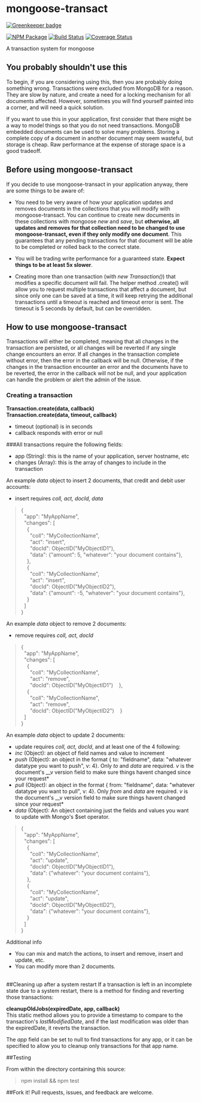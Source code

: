 mongoose-transact
=================

[![Greenkeeper badge](https://badges.greenkeeper.io/niahmiah/mongoose-transact.svg)](https://greenkeeper.io/)

[![NPM Package](https://img.shields.io/npm/v/mongoose-transact.svg?style=flat-square)](https://www.npmjs.org/package/mongoose-transact)
[![Build Status](https://img.shields.io/travis/niahmiah/mongoose-transact.svg?branch=master&style=flat-square)](https://travis-ci.org/niahmiah/mongoose-transact)
[![Coverage Status](https://img.shields.io/coveralls/niahmiah/mongoose-transact.svg?style=flat-square)](https://coveralls.io/r/niahmiah/mongoose-transact)

A transaction system for mongoose

## You probably shouldn't use this

To begin, if you are considering using this, then you are probably doing something wrong. Transactions were excluded from MongoDB for a reason. They are slow by nature, and create a need for a locking mechanism for all documents affected. However, sometimes you will find yourself painted into a corner, and will need a quick solution.

If you want to use this in your application, first consider that there might be a way to model things so that you do not need transactions. MongoDB embedded documents can be used to solve many problems. Storing a complete copy of a document in another document may seem wasteful, but storage is cheap. Raw performance at the expense of storage space is a good tradeoff.

## Before using mongoose-transact

If you decide to use mongoose-transact in your application anyway, there are some things to be aware of:

* You need to be very aware of how your application updates and removes documents in the collections that you will modify with mongoose-transact. You can continue to create new documents in these collections with mongoose *new* and *save*, but **otherwise, all updates and removes for that collection need to be changed to use mongoose-transact, even if they only modify one document**. This guarantees that any pending transactions for that document will be able to be completed or rolled back to the correct state.

* You will be trading write performance for a guaranteed state. **Expect things to be at least 5x slower**.

* Creating more than one transaction (with *new Transaction()*) that modifies a specific document will fail. The helper method .create() will allow you to request multiple transactions that affect a document, but since only one can be saved at a time, it will keep retrying the additional transactions until a timeout is reached and timeout error is sent. The timeout is 5 seconds by default, but can be overridden.

## How to use mongoose-transact

Transactions will either be completed, meaning that all changes in the transaction are persisted, or all changes will be reverted if any single change encounters an error. If all changes in the transaction complete without error, then the error in the callback will be null. Otherwise, if the changes in the transaction encounter an error and the documents have to be reverted, the error in the callback will not be null, and your application can handle the problem or alert the admin of the issue.

### Creating a transaction

**Transaction.create(data, callback)**  
**Transaction.create(data, timeout, callback)**

* timeout (optional) is in seconds
* callback responds with error or null

###All transactions require the following fields:  
* app (String): this is the name of your application, server hostname, etc  
* changes (Array): this is the array of changes to include in the transaction

An example *data* object to insert 2 documents, that credit and debit user accounts:

* insert requires *coll, act, docId, data* 

>{  
&nbsp;&nbsp;"app": "MyAppName",  
&nbsp;&nbsp;"changes": [  
&nbsp;&nbsp;&nbsp;&nbsp;{  
&nbsp;&nbsp;&nbsp;&nbsp;&nbsp;&nbsp;"coll": "MyCollectionName",  
&nbsp;&nbsp;&nbsp;&nbsp;&nbsp;&nbsp;"act": "insert",  
&nbsp;&nbsp;&nbsp;&nbsp;&nbsp;&nbsp;"docId": ObjectID("MyObjectID1"),  
&nbsp;&nbsp;&nbsp;&nbsp;&nbsp;&nbsp;"data": {"amount": 5, "whatever": "your document contains"},  
&nbsp;&nbsp;&nbsp;&nbsp;},  
&nbsp;&nbsp;&nbsp;&nbsp;{  
&nbsp;&nbsp;&nbsp;&nbsp;&nbsp;&nbsp;"coll": "MyCollectionName",  
&nbsp;&nbsp;&nbsp;&nbsp;&nbsp;&nbsp;"act": "insert",  
&nbsp;&nbsp;&nbsp;&nbsp;&nbsp;&nbsp;"docId": ObjectID("MyObjectID2"),  
&nbsp;&nbsp;&nbsp;&nbsp;&nbsp;&nbsp;"data": {"amount": -5, "whatever": "your document contains"},  
&nbsp;&nbsp;&nbsp;&nbsp;}  
&nbsp;&nbsp;]  
}  

An example *data* object to remove 2 documents:

* remove requires *coll, act, docId* 

>{  
&nbsp;&nbsp;"app": "MyAppName",  
&nbsp;&nbsp;"changes": [  
&nbsp;&nbsp;&nbsp;&nbsp;{  
&nbsp;&nbsp;&nbsp;&nbsp;&nbsp;&nbsp;"coll": "MyCollectionName",  
&nbsp;&nbsp;&nbsp;&nbsp;&nbsp;&nbsp;"act": "remove",  
&nbsp;&nbsp;&nbsp;&nbsp;&nbsp;&nbsp;"docId": ObjectID("MyObjectID1")&nbsp;&nbsp;&nbsp;&nbsp;},  
&nbsp;&nbsp;&nbsp;&nbsp;{  
&nbsp;&nbsp;&nbsp;&nbsp;&nbsp;&nbsp;"coll": "MyCollectionName",  
&nbsp;&nbsp;&nbsp;&nbsp;&nbsp;&nbsp;"act": "remove",  
&nbsp;&nbsp;&nbsp;&nbsp;&nbsp;&nbsp;"docId": ObjectID("MyObjectID2")&nbsp;&nbsp;&nbsp;&nbsp;}  
&nbsp;&nbsp;]  
}  

An example *data* object to update 2 documents:

* update requires *coll, act, docId*, and at least one of the 4 following:
* *inc* (Object): an object of field names and value to increment
* *push* (Object): an object in the format { to: "fieldname", data: "whatever datatype you want to push", v: 4}. Only *to* and *data* are required. *v* is the document's __v version field to make sure things havent changed since your request*
* *pull* (Object): an object in the format { from: "fieldname", data: "whatever datatype you want to pull", v: 4}. Only *from* and *data* are required. *v* is the document's __v version field to make sure things havent changed since your request*
* *data* (Object): An object containing just the fields and values you want to update with Mongo's $set operator.

>{  
&nbsp;&nbsp;"app": "MyAppName",  
&nbsp;&nbsp;"changes": [  
&nbsp;&nbsp;&nbsp;&nbsp;{  
&nbsp;&nbsp;&nbsp;&nbsp;&nbsp;&nbsp;"coll": "MyCollectionName",  
&nbsp;&nbsp;&nbsp;&nbsp;&nbsp;&nbsp;"act": "update",  
&nbsp;&nbsp;&nbsp;&nbsp;&nbsp;&nbsp;"docId": ObjectID("MyObjectID1"),  
&nbsp;&nbsp;&nbsp;&nbsp;&nbsp;&nbsp;"data": {"whatever": "your document contains"},  
&nbsp;&nbsp;&nbsp;&nbsp;},  
&nbsp;&nbsp;&nbsp;&nbsp;{  
&nbsp;&nbsp;&nbsp;&nbsp;&nbsp;&nbsp;"coll": "MyCollectionName",  
&nbsp;&nbsp;&nbsp;&nbsp;&nbsp;&nbsp;"act": "update",  
&nbsp;&nbsp;&nbsp;&nbsp;&nbsp;&nbsp;"docId": ObjectID("MyObjectID2"),  
&nbsp;&nbsp;&nbsp;&nbsp;&nbsp;&nbsp;"data": {"whatever": "your document contains"},  
&nbsp;&nbsp;&nbsp;&nbsp;}  
&nbsp;&nbsp;]  
}  

Additional info

* You can mix and match the actions, to insert and remove, insert and update, etc.  
* You can modify more than 2 documents.
&nbsp;  
&nbsp;  

##Cleaning up after a system restart
If a transaction is left in an incomplete state due to a system restart, there is a method for finding and reverting those transactions:

**cleanupOldJobs(expiredDate, app, callback)**  
This static method allows you to provide a timestamp to compare to the transaction's *lastModifiedDate*, and if the last modification was older than the expiredDate, it reverts the transaction. 

The *app* field can be set to null to find transactions for any app, or it can be specified to allow you to cleanup only transactions for that app name.

##Testing

From within the directory containing this source:

>npm install && npm test

##Fork it!
Pull requests, issues, and feedback are welcome.
